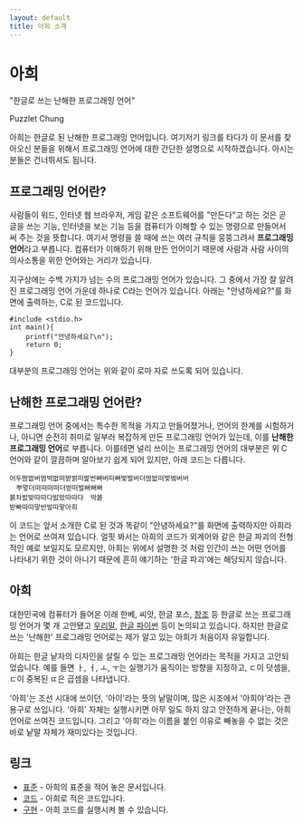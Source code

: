 ```yaml
---
layout: default
title: 아희 소개
---
```


# 아희

"한글로 쓰는 난해한 프로그래밍 언어"

Puzzlet Chung

아희는 한글로 된 난해한 프로그래밍 언어입니다. 여기저기 링크를 타다가 이 문서를 찾아오신 분들을 위해서 프로그래밍 언어에 대한 간단한 설명으로 시작하겠습니다. 아시는 분들은 건너뛰셔도 됩니다.


## 프로그래밍 언어란?

사람들이 워드, 인터넷 웹 브라우저, 게임 같은 소프트웨어를 "만든다"고 하는 것은 곧 글을 쓰는 기능, 인터넷을 보는 기능 등을 컴퓨터가 이해할 수 있는 명령으로 만들어서 써 주는 것을 뜻합니다. 여기서 명령을 쓸 때에 쓰는 여러 규칙을 뭉뚱그려서 **프로그래밍 언어**라고 부릅니다. 컴퓨터가 이해하기 위해 만든 언어이기 때문에 사람과 사람 사이의 의사소통을 위한 언어와는 거리가 있습니다.

지구상에는 수백 가지가 넘는 수의 프로그래밍 언어가 있습니다. 그 중에서 가장 잘 알려진 프로그래밍 언어 가운데 하나로 C라는 언어가 있습니다. 아래는 "안녕하세요?"를 화면에 출력하는, C로 된 코드입니다.

    #include <stdio.h>
    int main(){
        printf("안녕하세요?\n");
        return 0;
    }

대부분의 프로그래밍 언어는 위와 같이 로마 자로 쓰도록 되어 있습니다.


## 난해한 프로그래밍 언어란?

프로그래밍 언어 중에서는 특수한 목적을 가지고 만들어졌거나, 언어의 한계를 시험하거나, 아니면 순전히 취미로 일부러 복잡하게 만든 프로그래밍 언어가 있는데, 이를 **난해한 프로그래밍 언어**로 부릅니다. 이를테면 널리 쓰이는 프로그래밍 언어의 대부분은 위 C 언어와 같이 깔끔하며 알아보기 쉽게 되어 있지만, 아래 코드는 다릅니다.

    어두벊벖버범벅벖떠벋벍떠벑번뻐버떠뻐벚벌버더벊벖떠벛벜버버
    　뿌멓더떠떠떠떠더벋떠벌뻐뻐뻐
    붉차밠밪따따다밠밨따따다　박봃
    받빠따따맣반발따맣아희

이 코드는 앞서 소개한 C로 된 것과 똑같이 "안녕하세요?"를 화면에 출력하지만 아희라는 언어로 쓰여져 있습니다. 얼핏 봐서는 아희의 코드가 외계어와 같은 한글 파괴의 전형적인 예로 보일지도 모르지만, 아희는 위에서 설명한 것 처럼 인간이 쓰는 어떤 언어를 나타내기 위한 것이 아니기 때문에 흔히 얘기하는 '한글 파괴'에는 해당되지 않습니다.


## 아희

대한민국에 컴퓨터가 들어온 이래 한베, 씨앗, 한글 포스, [창조](http://cugz.sjworks.net/ver2/) 등 한글로 쓰는 프로그래밍 언어가 몇 개 고안됐고 [우리말](http://uri.kldp.net/), [한글 파이썬](http://www.python.or.kr/pykug/%C7%D1%B1%DB%20%C6%C4%C0%CC%BD%E3) 등이 논의되고 있습니다. 하지만 한글로 쓰는 '난해한' 프로그래밍 언어로는 제가 알고 있는 아희가 처음이자 유일합니다.

아희는 한글 낱자의 디자인을 살릴 수 있는 프로그래밍 언어라는 목적을 가지고 고안되었습니다. 예를 들면 ㅏ, ㅓ, ㅗ, ㅜ는 실행기가 움직이는 방향을 지정하고, ㄷ이 덧셈을, ㄷ이 중복된 ㄸ은 곱셈을 나타냅니다.

'아희'는 조선 시대에 쓰이던, '아이'라는 뜻의 낱말이며, 많은 시조에서 '아희야'라는 관용구로 쓰입니다. '아희' 자체는 실행시키면 아무 일도 하지 않고 안전하게 끝나는, 아희 언어로 쓰여진 코드입니다. 그리고 '아희'라는 이름을 붙인 이유로 빼놓을 수 없는 것은 바로 낱말 자체가 재미있다는 것입니다.


## 링크

* [표준](/specification.ko) - 아희의 표준을 적어 놓은 문서입니다.
* [코드](/code.ko) - 아희로 적은 코드입니다.
* [구현](/implementations.ko) - 아희 코드를 실행시켜 볼 수 있습니다.
